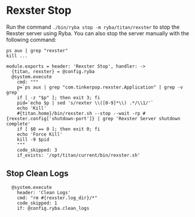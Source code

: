 
# Rexster Stop

Run the command `./bin/ryba stop -m ryba/titan/rexster` to stop the Rexster
server using Ryba. 
You can also stop the server manually with the following command:

```
ps aux | grep "rexster"
kill ...
```

    module.exports = header: 'Rexster Stop', handler: ->
      {titan, rexster} = @config.ryba
      @system.execute
        cmd: """
        p=`ps aux | grep "com.tinkerpop.rexster.Application" | grep -v grep`
        if [ -z "$p" ]; then exit 3; fi
        pid=`echo $p | sed 's/rexter \\([0-9]*\\) .*/\\1/'`
        echo 'Kill'
        #{titan.home}/bin/rexster.sh --stop --wait -rp #{rexster.config['shutdown-port']} | grep 'Rexster Server shutdown complete'
        if [ $0 == 0 ]; then exit 0; fi
        echo 'Force Kill'
        kill -9 $pid
        """
        code_skipped: 3
        if_exists: '/opt/titan/current/bin/rexster.sh'

## Stop Clean Logs

      @system.execute
        header: 'Clean Logs'
        cmd: "rm #{rexster.log_dir}/*"
        code_skipped: 1
        if: @config.ryba.clean_logs
